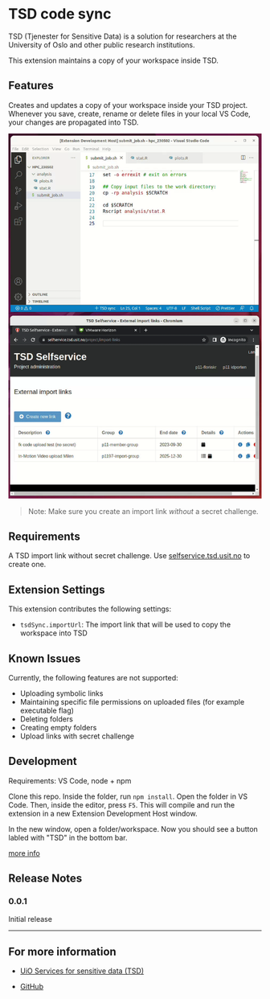 # TSD code sync

TSD (Tjenester for Sensitive Data) is a solution for researchers at the University of Oslo and other public research institutions.

This extension maintains a copy of your workspace inside TSD.

## Features

Creates and updates a copy of your workspace inside your TSD project. Whenever you save, create, rename or delete files in your local VS Code, your changes are propagated into TSD.

![Enable sync to TSD](images/demo.gif?raw=true)

> Note: Make sure you create an import link _without_ a secret challenge.

## Requirements

A TSD import link without secret challenge. Use [selfservice.tsd.usit.no](https://selfservice.tsd.usit.no/project/import-links) to create one.

## Extension Settings

This extension contributes the following settings:

- `tsdSync.importUrl`: The import link that will be used to copy the workspace into TSD

## Known Issues

Currently, the following features are not supported:

- Uploading symbolic links
- Maintaining specific file permissions on uploaded files (for example executable flag)
- Deleting folders
- Creating empty folders
- Upload links with secret challenge

## Development

Requirements: VS Code, node + npm

Clone this repo. Inside the folder, run `npm install`. Open the folder in VS Code. Then, inside the editor, press `F5`. This will compile and run the extension in a new Extension Development Host window.

In the new window, open a folder/workspace. Now you should see a button labled with "TSD" in the bottom bar.

[more info](https://code.visualstudio.com/api/get-started/your-first-extension)

## Release Notes

### 0.0.1

Initial release

---

## For more information

- [UiO Services for sensitive data (TSD)](https://www.uio.no/english/services/it/research/sensitive-data/)

- [GitHub](https://github.com/unioslo/vscode-tsd-sync)
